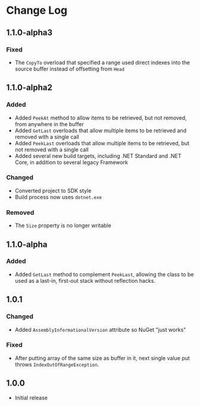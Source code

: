 # Change Log

## 1.1.0-alpha3

### Fixed

* The `CopyTo` overload that specified a range used direct
  indexes into the source buffer instead of offsetting from
  `Head`

## 1.1.0-alpha2

### Added

* Added `PeekAt` method to allow items to be retrieved, but not
  removed, from anywhere in the buffer
* Added `GetLast` overloads that allow multiple items to be
  retrieved and removed with a single call
* Added `PeekLast` overloads that allow multiple items to be
  retrieved, but not removed with a single call
* Added several new build targets, including .NET Standard and
  .NET Core, in addition to several legacy Framework

### Changed

* Converted project to SDK style
* Build process now uses `dotnet.exe`

### Removed

* The `Size` property is no longer writable

## 1.1.0-alpha

### Added

* Added `GetLast` method to complement `PeekLast`, allowing the
  class to be used as a last-in, first-out stack without
  reflection hacks.

## 1.0.1

### Changed

* Added `AssemblyInformationalVersion` attribute so NuGet "just
  works"

### Fixed

* After putting array of the same size as buffer in it, next
  single value put throws `IndexOutOfRangeException`.

## 1.0.0

* Initial release
